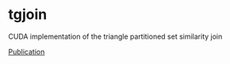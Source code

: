 # tgjoin
CUDA implementation of the triangle partitioned set similarity join

[Publication](https://sol.sbc.org.br/index.php/erigo/article/view/22552)
